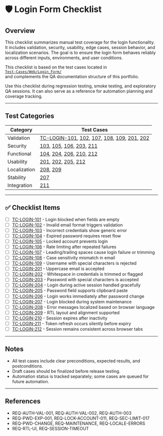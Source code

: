 # 🛡️ Login Form Checklist

## Overview

This checklist summarizes manual test coverage for the login functionality. It includes validation, security, usability, edge cases, session behavior, and localization scenarios. The goal is to ensure the login form behaves reliably across different inputs, environments, and user conditions.

This checklist is based on the test cases located in  
[`Test-Cases/Web/Login_Form/`](../../Test-Cases/Web/Login_Form/)  
and complements the QA documentation structure of this portfolio.

Use this checklist during regression testing, smoke testing, and exploratory QA sessions. It can also serve as a reference for automation planning and coverage tracking.

---

## Test Categories

| Category       | Test Cases                                                                 |
|----------------|-----------------------------------------------------------------------------|
| Validation     | [TC-LOGIN-101](../../Test-Cases/Web/Login_Form/TC-LOGIN-101.md), [102](../../Test-Cases/Web/Login_Form/TC-LOGIN-102.md), [107](../../Test-Cases/Web/Login_Form/TC-LOGIN-107.md), [108](../../Test-Cases/Web/Login_Form/TC-LOGIN-108.md), [109](../../Test-Cases/Web/Login_Form/TC-LOGIN-109.md), [201](../../Test-Cases/Web/Login_Form/TC-LOGIN-201.md), [202](../../Test-Cases/Web/Login_Form/TC-LOGIN-202.md) |
| Security       | [103](../../Test-Cases/Web/Login_Form/TC-LOGIN-103.md), [105](../../Test-Cases/Web/Login_Form/TC-LOGIN-105.md), [106](../../Test-Cases/Web/Login_Form/TC-LOGIN-106.md), [203](../../Test-Cases/Web/Login_Form/TC-LOGIN-203.md), [211](../../Test-Cases/Web/Login_Form/TC-LOGIN-211.md) |
| Functional     | [104](../../Test-Cases/Web/Login_Form/TC-LOGIN-104.md), [204](../../Test-Cases/Web/Login_Form/TC-LOGIN-204.md), [206](../../Test-Cases/Web/Login_Form/TC-LOGIN-206.md), [210](../../Test-Cases/Web/Login_Form/TC-LOGIN-210.md), [212](../../Test-Cases/Web/Login_Form/TC-LOGIN-212.md) |
| Usability      | [201](../../Test-Cases/Web/Login_Form/TC-LOGIN-201.md), [202](../../Test-Cases/Web/Login_Form/TC-LOGIN-202.md), [205](../../Test-Cases/Web/Login_Form/TC-LOGIN-205.md), [212](../../Test-Cases/Web/Login_Form/TC-LOGIN-212.md) |
| Localization   | [208](../../Test-Cases/Web/Login_Form/TC-LOGIN-208.md), [209](../../Test-Cases/Web/Login_Form/TC-LOGIN-209.md) |
| Stability      | [207](../../Test-Cases/Web/Login_Form/TC-LOGIN-207.md) |
| Integration    | [211](../../Test-Cases/Web/Login_Form/TC-LOGIN-211.md) |

---

## ✅ Checklist Items

- [ ] [TC-LOGIN-101](../../Test-Cases/Web/Login_Form/TC-LOGIN-101.md) - Login blocked when fields are empty  
- [ ] [TC-LOGIN-102](../../Test-Cases/Web/Login_Form/TC-LOGIN-102.md) - Invalid email format triggers validation  
- [ ] [TC-LOGIN-103](../../Test-Cases/Web/Login_Form/TC-LOGIN-103.md) - Incorrect credentials show generic error  
- [ ] [TC-LOGIN-104](../../Test-Cases/Web/Login_Form/TC-LOGIN-104.md) - Expired password requires reset flow  
- [ ] [TC-LOGIN-105](../../Test-Cases/Web/Login_Form/TC-LOGIN-105.md) - Locked account prevents login  
- [ ] [TC-LOGIN-106](../../Test-Cases/Web/Login_Form/TC-LOGIN-106.md) - Rate limiting after repeated failures  
- [ ] [TC-LOGIN-107](../../Test-Cases/Web/Login_Form/TC-LOGIN-107.md) - Leading/trailing spaces cause login failure or trimming  
- [ ] [TC-LOGIN-108](../../Test-Cases/Web/Login_Form/TC-LOGIN-108.md) - Case sensitivity mismatch in email  
- [ ] [TC-LOGIN-109](../../Test-Cases/Web/Login_Form/TC-LOGIN-109.md) - Username with special characters is rejected  
- [ ] [TC-LOGIN-201](../../Test-Cases/Web/Login_Form/TC-LOGIN-201.md) - Uppercase email is accepted  
- [ ] [TC-LOGIN-202](../../Test-Cases/Web/Login_Form/TC-LOGIN-202.md) - Whitespace in credentials is trimmed or flagged  
- [ ] [TC-LOGIN-203](../../Test-Cases/Web/Login_Form/TC-LOGIN-203.md) - Password with special characters is accepted  
- [ ] [TC-LOGIN-204](../../Test-Cases/Web/Login_Form/TC-LOGIN-204.md) - Login during active session handled gracefully  
- [ ] [TC-LOGIN-205](../../Test-Cases/Web/Login_Form/TC-LOGIN-205.md) - Password field supports clipboard paste  
- [ ] [TC-LOGIN-206](../../Test-Cases/Web/Login_Form/TC-LOGIN-206.md) - Login works immediately after password change  
- [ ] [TC-LOGIN-207](../../Test-Cases/Web/Login_Form/TC-LOGIN-207.md) - Login blocked during system maintenance  
- [ ] [TC-LOGIN-208](../../Test-Cases/Web/Login_Form/TC-LOGIN-208.md) - Error messages localized based on browser language  
- [ ] [TC-LOGIN-209](../../Test-Cases/Web/Login_Form/TC-LOGIN-209.md) - RTL layout and alignment supported  
- [ ] [TC-LOGIN-210](../../Test-Cases/Web/Login_Form/TC-LOGIN-210.md) - Session expires after inactivity  
- [ ] [TC-LOGIN-211](../../Test-Cases/Web/Login_Form/TC-LOGIN-211.md) - Token refresh occurs silently before expiry  
- [ ] [TC-LOGIN-212](../../Test-Cases/Web/Login_Form/TC-LOGIN-212.md) - Session remains consistent across browser tabs

---

## Notes

- All test cases include clear preconditions, expected results, and postconditions.
- Draft cases should be finalized before release testing.
- Automation status is tracked separately; some cases are queued for future automation.

---

## References

- REQ-AUTH-VAL-001, REQ-AUTH-VAL-002, REQ-AUTH-003  
- REQ-PWD-EXP-001, REQ-LOCK-ACCOUNT-011, REQ-SEC-LIMIT-017  
- REQ-PWD-CHANGE, REQ-MAINTENANCE, REQ-LOCALE-ERRORS  
- REQ-RTL-UI, REQ-SESSION-TIMEOUT